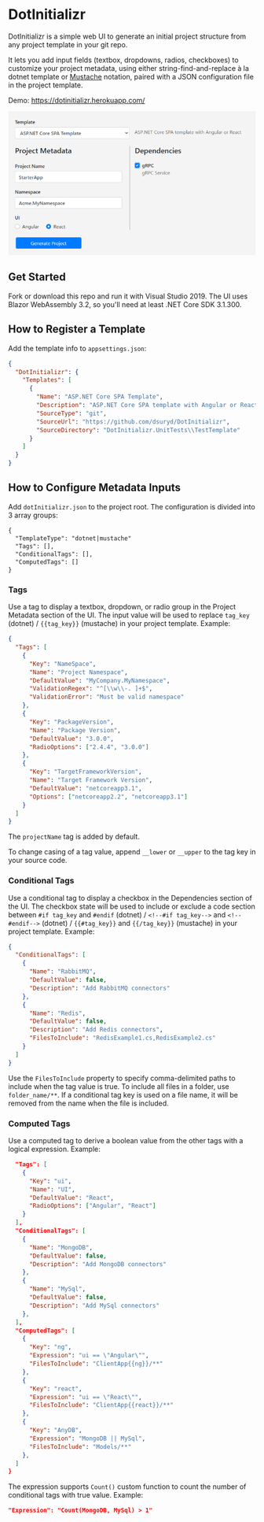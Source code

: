 # DotInitializr

DotInitializr is a simple web UI to generate an initial project structure from any project template in your git repo.

It lets you add input fields (textbox, dropdowns, radios, checkboxes) to customize your project metadata, using either string-find-and-replace à la dotnet template or [Mustache](https://mustache.github.io/mustache.5.html) notation, paired with a JSON configuration file in the project template.

Demo: https://dotinitializr.herokuapp.com/

<img src="https://github.com/dsuryd/DotInitializr/blob/master/Screenshot.png"/>

## Get Started

Fork or download this repo and run it with Visual Studio 2019. The UI uses Blazor WebAssembly 3.2, so you'll need at least .NET Core SDK 3.1.300.

## How to Register a Template

Add the template info to `appsettings.json`:

```json
{
  "DotInitializr": {
    "Templates": [
      {
        "Name": "ASP.NET Core SPA Template",
        "Description": "ASP.NET Core SPA template with Angular or React",
        "SourceType": "git",
        "SourceUrl": "https://github.com/dsuryd/DotInitializr",
        "SourceDirectory": "DotInitializr.UnitTests\\TestTemplate"
      }
    ]
  }
}
```

## How to Configure Metadata Inputs

Add `dotInitializr.json` to the project root. The configuration is divided into 3 array groups:

```
{
  "TemplateType": "dotnet|mustache"
  "Tags": [],
  "ConditionalTags": [],
  "ComputedTags": []
}
```

### Tags

Use a tag to display a textbox, dropdown, or radio group in the Project Metadata section of the UI. The input value will be used to replace `tag_key` (dotnet) / `{{tag_key}}` (mustache) in your project template. Example:

```json
{
  "Tags": [
    {
      "Key": "NameSpace",
      "Name": "Project Namespace",
      "DefaultValue": "MyCompany.MyNamespace",
      "ValidationRegex": "^[\\w\\-. ]+$",
      "ValidationError": "Must be valid namespace"
    },
    {
      "Key": "PackageVersion",
      "Name": "Package Version",
      "DefaultValue": "3.0.0",
      "RadioOptions": ["2.4.4", "3.0.0"]
    },
    {
      "Key": "TargetFrameworkVersion",
      "Name": "Target Framework Version",
      "DefaultValue": "netcoreapp3.1",
      "Options": ["netcoreapp2.2", "netcoreapp3.1"]
    }
  ]
}
```

The `projectName` tag is added by default.

To change casing of a tag value, append `__lower` or `__upper` to the tag key in your source code.

### Conditional Tags

Use a conditional tag to display a checkbox in the Dependencies section of the UI. The checkbox state will be used to include or exclude a code section between `#if tag_key` and `#endif` (dotnet) / `<!--#if tag_key-->` and `<!--#endif-->` (dotnet) / `{{#tag_key}}` and `{{/tag_key}}` (mustache) in your project template. Example:

```json
{
  "ConditionalTags": [
    {
      "Name": "RabbitMQ",
      "DefaultValue": false,
      "Description": "Add RabbitMQ connectors"
    },
    {
      "Name": "Redis",
      "DefaultValue": false,
      "Description": "Add Redis connectors",
      "FilesToInclude": "RedisExample1.cs,RedisExample2.cs"
    }
  ]
}
```

Use the `FilesToInclude` property to specify comma-delimited paths to include when the tag value is true. To include all files in a folder, use `folder_name/**`.
If a conditional tag key is used on a file name, it will be removed from the name when the file is included.

### Computed Tags

Use a computed tag to derive a boolean value from the other tags with a logical expression. Example:

```json
  "Tags": [
    {
      "Key": "ui",
      "Name": "UI",
      "DefaultValue": "React",
      "RadioOptions": ["Angular", "React"]
    }
  ],
  "ConditionalTags": [
    {
      "Name": "MongoDB",
      "DefaultValue": false,
      "Description": "Add MongoDB connectors"
    },
    {
      "Name": "MySql",
      "DefaultValue": false,
      "Description": "Add MySql connectors"
    },
  ],
  "ComputedTags": [
    {
      "Key": "ng",
      "Expression": "ui == \"Angular\"",
      "FilesToInclude": "ClientApp{{ng}}/**"
    },
    {
      "Key": "react",
      "Expression": "ui == \"React\"",
      "FilesToInclude": "ClientApp{{react}}/**"
    },
    {
      "Key": "AnyDB",
      "Expression": "MongoDB || MySql",
      "FilesToInclude": "Models/**"
    },
  ]
}
```

The expression supports `Count()` custom function to count the number of conditional tags with true value. Example:

```json
"Expression": "Count(MongoDB, MySql) > 1"
```
